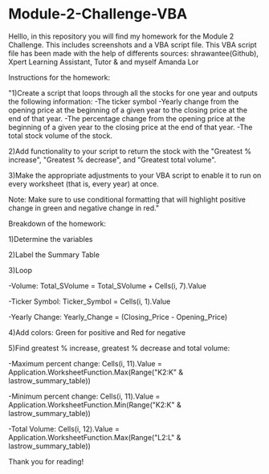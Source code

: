 # Module-2-Challenge-VBA

Helllo, 
in this repository you will find my homework for the Module 2 Challenge. This includes screenshots and a VBA script file.
This VBA script file has been made with the help of differents sources: shrawantee(Github), Xpert Learning Assistant, Tutor & and myself Amanda Lor



Instructions for the homework: 

"1)Create a script that loops through all the stocks for one year and outputs the following information:
-The ticker symbol
-Yearly change from the opening price at the beginning of a given year to the closing price at the end of that year.
-The percentage change from the opening price at the beginning of a given year to the closing price at the end of that year.
-The total stock volume of the stock. 

 2)Add functionality to your script to return the stock with the "Greatest % increase", "Greatest % decrease", and "Greatest total volume". 

 3)Make the appropriate adjustments to your VBA script to enable it to run on every worksheet (that is, every year) at once.

 Note: Make sure to use conditional formatting that will highlight positive change in green and negative change in red."
 
 

 Breakdown of the homework:

1)Determine the variables

2)Label the Summary Table

3)Loop

-Volume: Total_SVolume = Total_SVolume + Cells(i, 7).Value

-Ticker Symbol: Ticker_Symbol = Cells(i, 1).Value

-Yearly Change: Yearly_Change = (Closing_Price - Opening_Price)

4)Add colors: Green for positive and Red for negative

5)Find greatest % increase, greatest % decrease and total volume:

-Maximum percent change: Cells(i, 11).Value = Application.WorksheetFunction.Max(Range("K2:K" & lastrow_summary_table))

-Minimum percent change: Cells(i, 11).Value = Application.WorksheetFunction.Min(Range("K2:K" & lastrow_summary_table))

-Total Volume: Cells(i, 12).Value = Application.WorksheetFunction.Max(Range("L2:L" & lastrow_summary_table))



Thank you for reading!
 
